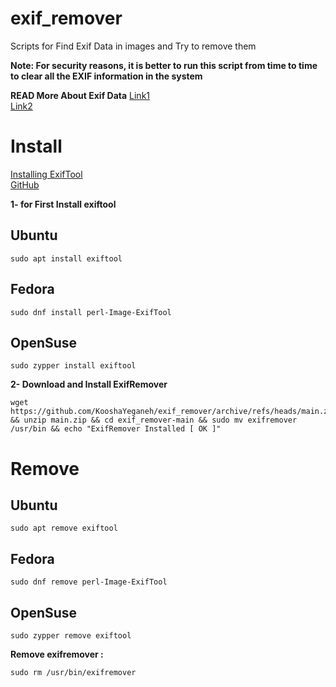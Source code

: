 # exif_remover
Scripts for Find Exif Data in images and Try to remove them

**Note: For security reasons, it is better to run this script from time to time to clear all the EXIF information in the system**

**READ More About Exif Data**
[Link1](https://beaglesecurity.com/blog/vulnerability/exif-data-information-leakage.html)  
[Link2](https://www.kaspersky.com/blog/exif-privacy/13356/)


# Install
[Installing ExifTool](https://exiftool.org/install.html)  
[GitHub](https://github.com/exiftool/exiftool.git)

**1- for First Install exiftool**

## Ubuntu

```
sudo apt install exiftool
```
## Fedora

```
sudo dnf install perl-Image-ExifTool
```
## OpenSuse

```
sudo zypper install exiftool
```
**2- Download and Install ExifRemover**

```
wget https://github.com/KooshaYeganeh/exif_remover/archive/refs/heads/main.zip && unzip main.zip && cd exif_remover-main && sudo mv exifremover /usr/bin && echo "ExifRemover Installed [ OK ]"
```

# Remove

## Ubuntu

```
sudo apt remove exiftool
```

## Fedora

```
sudo dnf remove perl-Image-ExifTool
```
## OpenSuse

```
sudo zypper remove exiftool
```
**Remove exifremover :**

```
sudo rm /usr/bin/exifremover
```
